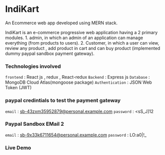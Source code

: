 # IndiKart
An Ecommerce web app developed using MERN stack. 

IndiKart is an e-commerce progressive web application having a 2 primary modules. 1. admin, in which an admin of an application can manage everything (from products to users). 2. Customer, in which a user can view, review any product , add product in cart and can buy product (implemented dummy paypal sandbox payment gateway).

### Technologies involved
`frontend` : React js ,  redux , React-redux 
`Backend`  : Express js
`Database` : MongoDB Cloud Atlas(mongoose package) 
`Authentication` : JSON Web Token (JWT) 


### paypal credintials to test the payment gateway
`email` : sb-43zxm35952879@personal.example.com 
`password` : <sS_J]12

### Paypal Sandbox EMail 2
`email` : sb-9x33k6711654@personal.example.com 
`password` : LO:a0|!_

### Live Demo 



